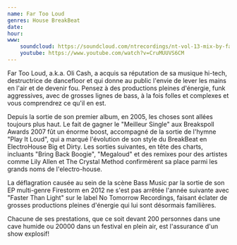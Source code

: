 ```yaml
---
name: Far Too Loud
genres: House BreakBeat
date:
hour:
www:
    soundcloud: https://soundcloud.com/ntrecordings/nt-vol-13-mix-by-far-too-loud
    youtube: https://www.youtube.com/watch?v=CruMUUVS6CM
---
```

Far Too Loud, a.k.a. Oli Cash, a acquis sa réputation de sa musique hi-tech, destructrice de dancefloor et qui donne au public l'envie de lever les mains en l'air et de devenir fou.
Pensez à des productions pleines d'énergie, funk aggressives, avec de grosses lignes de bass, à la fois folles et complexes et vous comprendrez ce qu'il en est.

Depuis la sortie de son premier album, en 2005, les choses sont allées toujours plus haut. Le fait de gagner le "Meilleur Single" aux Breakspoll Awards 2007 fût un énorme boost, accompagné de la sortie de l'hymne "Play It Loud", qui a marqué l'évolution de son style du BreakBeat en ElectroHouse Big et Dirty. Les sorties suivantes, en tête des charts, incluants "Bring Back Boogie", "Megaloud" et des remixes pour des artistes comme Lily Allen et The Crystal Method confirmèrent sa place parmi les grands noms de l'electro-house.

La déflagration causée au sein de la scène Bass Music par la sortie de son EP multi-genre Firestorm en 2012 ne s'est pas arrêtée l'année suivante avec "Faster Than Light" sur le label No Tomorrow Recordings, faisant éclater de grosses productions pleines d'énergie qui lui sont désormais familières.

Chacune de ses prestations, que ce soit devant 200 personnes dans une cave humide ou 20000 dans un festival en plein air, est l'assurance d'un show explosif!
